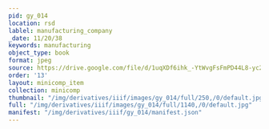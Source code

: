 ```yaml
---
pid: gy_014
location: rsd
lablel: manufacturing_company
_date: 11/20/38
keywords: manufacturing
object_type: book
format: jpeg
source: https://drive.google.com/file/d/1uqXDf6ihk_-YtWvgFsFmPD44L8-yc2Ow/view?usp=sharing
order: '13'
layout: minicomp_item
collection: minicomp
thumbnail: "/img/derivatives/iiif/images/gy_014/full/250,/0/default.jpg"
full: "/img/derivatives/iiif/images/gy_014/full/1140,/0/default.jpg"
manifest: "/img/derivatives/iiif/gy_014/manifest.json"
---
```

